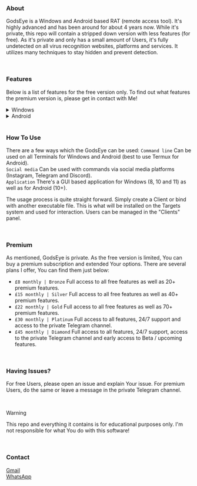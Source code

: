 ### About
GodsEye is a Windows and Android based RAT (remote access tool). It's highly advanced and has been around for about 4 years now. While it's private, this repo will contain a stripped down version with less features (for free). As it's private and only has a small amount of Users, it's fully undetected on all virus recognition websites, platforms and services. It utilizes many techniques to stay hidden and prevent detection.

<br>  

### Features
Below is a list of features for the free version only. To find out what features the premium version is, please get in contact with Me!

<details closed>
<summary>Windows</summary>
<br>
• HostName Info<br>
• PC Name Info<br>
• Operating System Info<br>
• CPU Info<br>
• GPU Info<br>
• Storage Info<br>
• Installed Apps Info (Limited Access)<br>
• Limited File Access (Desktop & Downloads Only)<br>
• Limited Registry Access (Colours & Design Only)<br>
• IP Address Info<br>
• Location Info<br>
• KeyLogger<br>
• Sleep, Restart & Shut Down
</details>

<details closed>
<summary>Android</summary>
<br>
• Phone Number Info<br>
• Product Name Info<br>
• Model Name Info<br>
• Serial Number Info<br>
• IMEI Info<br>
• IP Address Info<br>
• Location Info<br>
• Operating System Info<br>
• Baseband Version Info<br>
• Build Number Info<br>
• Installed Apps Info (Limited Access)<br>
• KeyLogger<br>
• Restart & Power Off
</details>

<br>  

### How To Use
There are a few ways which the GodsEye can be used:
`Command line` Can be used on all Terminals for Windows and Android (best to use Termux for Android).  
`Social media` Can be used with commands via social media platforms (Instagram, Telegram and Discord).  
`Application` There's a GUI based application for Windows (8, 10 and 11) as well as for Android (10+).  

The usage process is quite straight forward. Simply create a Client or bind with another executable file. This is what will be installed on the Targets system and used for interaction. Users can be managed in the "Clients" panel.

<br>  

### Premium
As mentioned, GodsEye is private. As the free version is limited, You can buy a premium subscription and extended Your options. There are several plans I offer, You can find them just below:

- `£8 monthly | Bronze` Full access to all free features as well as 20+ premium features.  
- `£15 monthly | Silver` Full access to all free features as well as 40+ premium features.  
- `£22 monthly | Gold` Full access to all free features as well as 70+ premium features.  
- `£30 monthly | Platinum` Full access to all features, 24/7 support and access to the private Telegram channel.  
- `£45 monthly | Diamond` Full access to all features, 24/7 support, access to the private Telegram channel and early access to Beta / upcoming features.

<br>  

### Having Issues?
For free Users, please open an issue and explain Your issue. For premium Users, do the same or leave a message in the private Telegram channel.

<br>  

> [!WARNING]
> This repo and everything it contains is for educational purposes only. I'm not responsible for what You do with this software!

<br>  

### Contact
[Gmail](https://google.com/404)  
[WhatsApp](https://google.com/404)  
